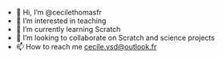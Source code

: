 - 👋 Hi, I’m @cecilethomasfr
- 👀 I’m interested in teaching
- 🌱 I’m currently learning Scratch
- 💞️ I’m looking to collaborate on Scratch and science projects
- 📫 How to reach me cecile.vsd@outlook.fr

<!---
cecilethomasfr/cecilethomasfr is a ✨ special ✨ repository because its `README.md` (this file) appears on your GitHub profile.
You can click the Preview link to take a look at your changes.
--->
